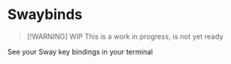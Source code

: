 # Swaybinds

> [!WARNING] WIP
> This is a work in progress, is not yet ready

See your Sway key bindings in your terminal
